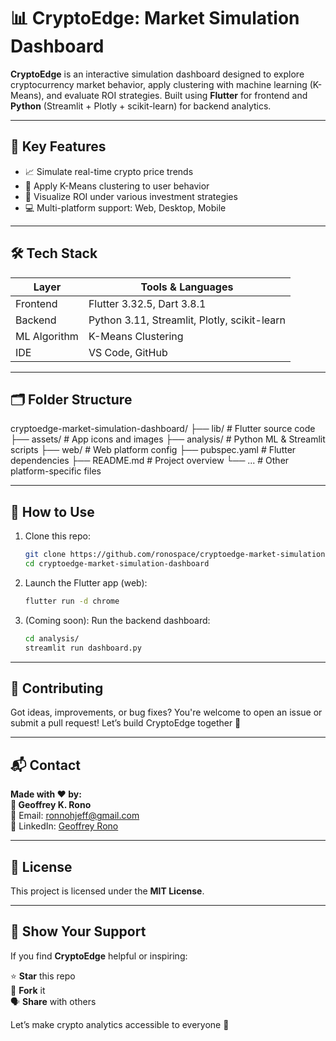 # 📊 CryptoEdge: Market Simulation Dashboard

**CryptoEdge** is an interactive simulation dashboard designed to explore cryptocurrency market behavior, apply clustering with machine learning (K-Means), and evaluate ROI strategies. Built using **Flutter** for frontend and **Python** (Streamlit + Plotly + scikit-learn) for backend analytics.

---

## 🚀 Key Features

- 📈 Simulate real-time crypto price trends
- 🧠 Apply K-Means clustering to user behavior
- 💸 Visualize ROI under various investment strategies
- 💻 Multi-platform support: Web, Desktop, Mobile

---

## 🛠️ Tech Stack

| Layer         | Tools & Languages                          |
|--------------|--------------------------------------------|
| Frontend     | Flutter 3.32.5, Dart 3.8.1                  |
| Backend      | Python 3.11, Streamlit, Plotly, scikit-learn|
| ML Algorithm | K-Means Clustering                          |
| IDE          | VS Code, GitHub                             |

---

## 🗂 Folder Structure

cryptoedge-market-simulation-dashboard/
├── lib/                    # Flutter source code
├── assets/                 # App icons and images
├── analysis/               # Python ML & Streamlit scripts
├── web/                    # Web platform config
├── pubspec.yaml            # Flutter dependencies
├── README.md               # Project overview
└── ...                     # Other platform-specific files

---

## 📣 How to Use

1. Clone this repo:
   ```bash
   git clone https://github.com/ronospace/cryptoedge-market-simulation-dashboard.git
   cd cryptoedge-market-simulation-dashboard

2. Launch the Flutter app (web):
   ```bash
   flutter run -d chrome

3. (Coming soon): Run the backend dashboard:
   ```bash
   cd analysis/
   streamlit run dashboard.py

---

## 🤝 Contributing
Got ideas, improvements, or bug fixes?
You're welcome to open an issue or submit a pull request! Let’s build CryptoEdge together 💪

---
## 📬 Contact

**Made with ❤️ by:**  
**👤 Geoffrey K. Rono**  
📧 Email: [ronnohjeff@gmail.com](mailto:ronnohjeff@gmail.com)  
🔗 LinkedIn: [Geoffrey Rono](https://www.linkedin.com/in/geoffrey-rono-964869b0/)

---
## 📘 License

This project is licensed under the **MIT License**.

---

## 🌟 Show Your Support

If you find **CryptoEdge** helpful or inspiring:

⭐️ **Star** this repo  
🍴 **Fork** it  
🗣️ **Share** with others  

Let’s make crypto analytics accessible to everyone 🚀
